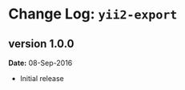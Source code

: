 Change Log: `yii2-export`
=========================

## version 1.0.0

**Date:** 08-Sep-2016

- Initial release